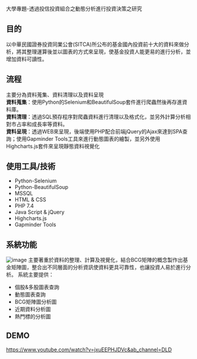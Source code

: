 大學專題-透過投信投資組合之動態分析進行投資決策之研究

## 目的
以中華民國證券投資同業公會(SITCA)所公布的基金國內投資前十大的資料來做分析，將其整理運算後並以圖表的方式來呈現，使基金投資人能更易的進行分析，並增加資料可讀性。

## 流程
主要分為資料蒐集、資料清理以及資料呈現<br>
**資料蒐集**：使用Python的Selenium和BeautifulSoup套件進行爬蟲然後再存進資料庫。<br>
**資料清理**：透過SQL預存程序對爬蟲資料進行清理以及格式化，並另外計算分析相對市占率和成長率等資料。<br>
**資料呈現**：透過WEB來呈現，後端使用PHP配合前端jQuery的Ajax來達到SPA查詢；使用Gapminder Tools工具來進行動態圖表的繪製，並另外使用Highcharts.js套件來呈現靜態資料視覺化

## 使用工具/技術
- Python-Selenium
- Python-BeautifulSoup
- MSSQL
- HTML & CSS
- PHP 7.4
- Java Script & jQuery
- Highcharts.js
- Gapminder Tools

## 系統功能
![image](https://github.com/0524088/DataCrawler-Cleaning-Visualization/assets/43835584/b62fc590-8690-44cf-bcad-501f1fef41af)
主要著重於資料的整理、計算及視覺化，結合BCG矩陣的概念製作出基金矩陣圖，整合出不同層面的分析資訊使資料更具可靠性，也讓投資人易於進行分析。
系統主要提供：
- 個股&多股圖表查詢
- 動態圖表查詢
- BCG矩陣圖分析圖
- 近期資料分析圖
- 熱門標的分析圖

## DEMO
https://www.youtube.com/watch?v=jxuEEPHJDVc&ab_channel=DLD
